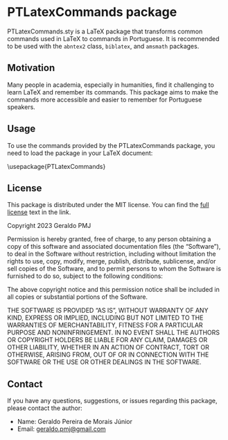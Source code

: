 
# PTLatexCommands package

PTLatexCommands.sty is a LaTeX package that transforms common commands used in LaTeX to commands in Portuguese. It is recommended to be used with the `abntex2` class, `biblatex`, and `amsmath` packages.

## Motivation

Many people in academia, especially in humanities, find it challenging to learn LaTeX and remember its commands. This package aims to make the commands more accessible and easier to remember for Portuguese speakers.

## Usage

To use the commands provided by the PTLatexCommands package, you need to load the package in your LaTeX document:

\usepackage{PTLatexCommands}

## License

This package is distributed under the MIT license. You can find the [full license](https://opensource.org/license/mit/) text in the link.

Copyright 2023 Geraldo PMJ

Permission is hereby granted, free of charge, to any person obtaining a copy of this software and associated documentation files (the “Software”), to deal in the Software without restriction, including without limitation the rights to use, copy, modify, merge, publish, distribute, sublicense, and/or sell copies of the Software, and to permit persons to whom the Software is furnished to do so, subject to the following conditions:

The above copyright notice and this permission notice shall be included in all copies or substantial portions of the Software.

THE SOFTWARE IS PROVIDED “AS IS”, WITHOUT WARRANTY OF ANY KIND, EXPRESS OR IMPLIED, INCLUDING BUT NOT LIMITED TO THE WARRANTIES OF MERCHANTABILITY, FITNESS FOR A PARTICULAR PURPOSE AND NONINFRINGEMENT. IN NO EVENT SHALL THE AUTHORS OR COPYRIGHT HOLDERS BE LIABLE FOR ANY CLAIM, DAMAGES OR OTHER LIABILITY, WHETHER IN AN ACTION OF CONTRACT, TORT OR OTHERWISE, ARISING FROM, OUT OF OR IN CONNECTION WITH THE SOFTWARE OR THE USE OR OTHER DEALINGS IN THE SOFTWARE.

## Contact

If you have any questions, suggestions, or issues regarding this package, please contact the author:

-   Name: Geraldo Pereira de Morais Júnior
-   Email: [geraldo.pmj@gmail.com](mailto:geraldo.pmj@gmail.com)
